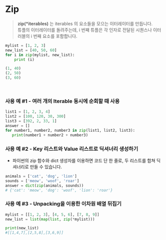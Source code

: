 # Zip

> **zip(\*iterables)** 는 iterables 의 요소들을 모으는 이터레이터를 만듭니다.  
> 튜플의 이터레이터를 돌려주는데, i 번째 튜플은 각 인자로 전달된 시퀀스나 이터러블의 i 번째 요소를 포함합니다.

```python
mylist = [1, 2, 3]
new_list = [40, 50, 60]
for i in zip(mylist, new_list):
    print (i)

(1, 40)
(2, 50)
(3, 60)
```

<br>

### 사용 예 #1 - 여러 개의 Iterable 동시에 순회할 때 사용

```python
list1 = [1, 2, 3, 4]
list2 = [100, 120, 30, 300]
list3 = [392, 2, 33, 1]
answer = []
for number1, number2, number3 in zip(list1, list2, list3):
   print(number1 + number2 + number3)
```

### 사용 예 #2 - Key 리스트와 Value 리스트로 딕셔너리 생성하기

- 파이썬의 zip 함수와 dict 생성자를 이용하면 코드 단 한 줄로, 두 리스트를 합쳐 딕셔너리로 만들 수 있습니다.

```python
animals = ['cat', 'dog', 'lion']
sounds = ['meow', 'woof', 'roar']
answer = dict(zip(animals, sounds))
# {'cat': 'meow', 'dog': 'woof', 'lion': 'roar'}
```

### 사용 예 #3 - Unpacking을 이용한 이차원 배열 뒤집기

```python
mylist = [[1, 2, 3], [4, 5, 6], [7, 8, 9]]
new_list = list(map(list, zip(*mylist)))

print(new_list)
#[[1,4,7],[2,5,8],[3,6,9]]
```
